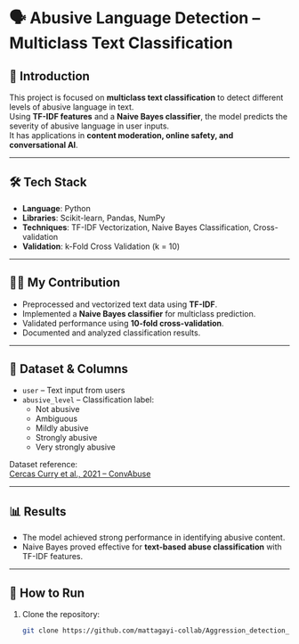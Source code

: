 # 🗣️ Abusive Language Detection – Multiclass Text Classification  

## 📌 Introduction  
This project is focused on **multiclass text classification** to detect different levels of abusive language in text.  
Using **TF-IDF features** and a **Naive Bayes classifier**, the model predicts the severity of abusive language in user inputs.  
It has applications in **content moderation, online safety, and conversational AI**.  

---

## 🛠️ Tech Stack  
- **Language**: Python  
- **Libraries**: Scikit-learn, Pandas, NumPy  
- **Techniques**: TF-IDF Vectorization, Naive Bayes Classification, Cross-validation  
- **Validation**: k-Fold Cross Validation (k = 10)  

---

## 👩‍💻 My Contribution  
- Preprocessed and vectorized text data using **TF-IDF**.  
- Implemented a **Naive Bayes classifier** for multiclass prediction.  
- Validated performance using **10-fold cross-validation**.  
- Documented and analyzed classification results.  

---

## 📂 Dataset & Columns  
- `user` – Text input from users  
- `abusive_level` – Classification label:  
  - Not abusive  
  - Ambiguous  
  - Mildly abusive  
  - Strongly abusive  
  - Very strongly abusive  

Dataset reference:  
[Cercas Curry et al., 2021 – ConvAbuse](https://aclanthology.org/2021.emnlp-main.587)  

---

## 📊 Results  
- The model achieved strong performance in identifying abusive content.  
- Naive Bayes proved effective for **text-based abuse classification** with TF-IDF features.  

---

## 🚀 How to Run  
1. Clone the repository:  
   ```bash
   git clone https://github.com/mattagayi-collab/Aggression_detection_model-main.git
